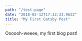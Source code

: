 ```yaml
---
path: "/test-page"
date: "2018-02-12T17:12:33.962Z"
title: "My First Gatsby Post"
---
```


Oooooh-weeee, my first blog post!